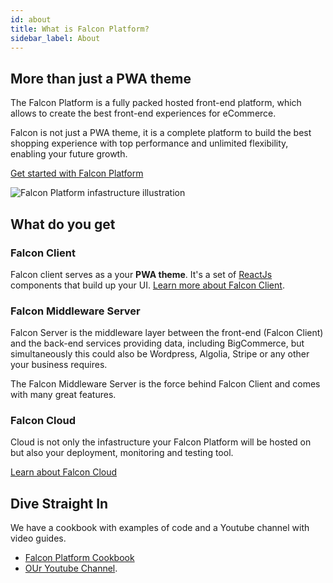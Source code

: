```yaml
---
id: about
title: What is Falcon Platform?
sidebar_label: About
---
```


## More than just a PWA theme

The Falcon Platform is a fully packed hosted front-end platform, which allows to create the best front-end experiences for eCommerce.

Falcon is not just a PWA theme, it is a complete platform to build the best shopping experience with top performance and unlimited flexibility, enabling your future growth.

[Get started with Falcon Platform](../getting-started/prerequisites)

![Falcon Platform infastructure illustration](../../../img/docs/platform/business-service-applications.svg)

## What do you get

### Falcon Client
Falcon client serves as a your **PWA theme**. It's a set of <a href="https://reactjs.org/" target="_blank" rel="noreferrer noopener">ReactJs</a> components that build up your UI. <a href="https://deity.io/falcon" target="_blank" rel="noreferrer noopener">Learn more about Falcon Client</a>.

### Falcon Middleware Server
Falcon Server is the middleware layer between the front-end (Falcon Client) and the back-end services providing data, including BigCommerce, but simultaneously this could also be Wordpress, Algolia, Stripe or any other your business requires.

The Falcon Middleware Server is the force behind Falcon Client and comes with many great features.

### Falcon Cloud
Cloud is not only the infastructure your Falcon Platform will be hosted on but also your deployment, monitoring and testing tool.

[Learn about Falcon Cloud](../../cloud/overview/about)


## Dive Straight In

We have a cookbook with examples of code and a Youtube channel with video guides.

- [Falcon Platform Cookbook](./../cookbook)
- <a href="https://www.youtube.com/channel/UCCyszDV63yrqFHUY1uWf4mQ" target="_blank" rel="noopener noreferrer">OUr Youtube Channel</a>.
